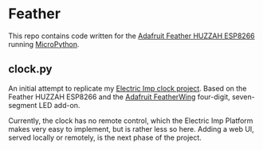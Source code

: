 # Feather #

This repo contains code written for the [Adafruit Feather HUZZAH ESP8266](https://learn.adafruit.com/adafruit-feather-huzzah-esp8266) running [MicroPython](http://docs.micropython.org/en/latest/index.html).

## clock.py ##

An initial attempt to replicate my [Electric Imp clock project](https://github.com/smittytone/Clock). Based on the Feather HUZZAH ESP8266 and the [Adafruit FeatherWing](https://learn.adafruit.com/adafruit-7-segment-led-featherwings/overview) four-digit, seven-segment LED add-on.

Currently, the clock has no remote control, which the Electric Imp Platform makes very easy to implement, but is rather less so here. Adding a web UI, served locally or remotely, is the next phase of the project.

